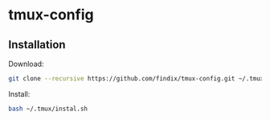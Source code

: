 # tmux-config

## Installation

Download:

```bash
git clone --recursive https://github.com/findix/tmux-config.git ~/.tmux
```

Install:

```bash
bash ~/.tmux/instal.sh
```